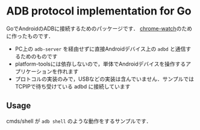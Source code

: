 # ADB protocol implementation for Go

GoでAndroidのADBに接続するためのパッケージです．
[chrome-watch](https://github.com/binzume/chrome-watch)のために作ったものです．

- PC上の `adb-server` を経由せずに直接Androidデバイス上の `adbd` と通信するためのものです
- platform-toolsには依存しないので，単体でAndroidデバイスを操作するアプリケーションを作れます
- プロトコルの実装のみで，USBなどの実装は含んでいません．サンプルではTCPIPで待ち受けている adbd に接続しています

## Usage

cmds/shell が `adb shell` のような動作をするサンプルです．
